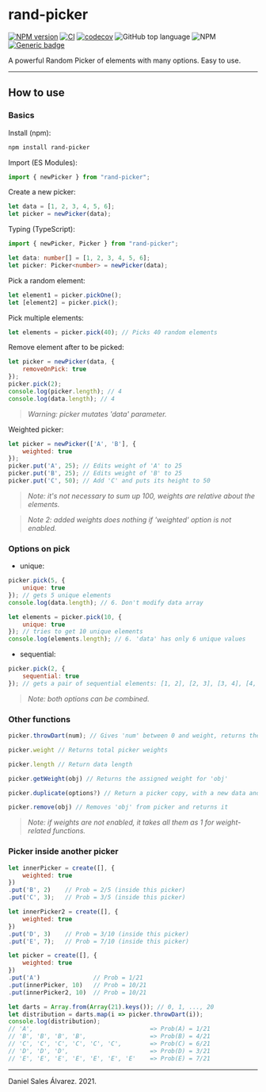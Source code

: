 # rand-picker

[![NPM version](http://img.shields.io/npm/v/rand-picker.svg)](https://www.npmjs.com/package/rand-picker)
[![CI](https://github.com/ByDSA/rand-picker/actions/workflows/ci.yml/badge.svg)](https://github.com/ByDSA/rand-picker/actions/workflows/ci.yml)
[![codecov](https://codecov.io/gh/ByDSA/rand-picker/branch/main/graph/badge.svg?token=RIJ2K00E5J)](https://codecov.io/gh/ByDSA/rand-picker)
![GitHub top language](https://img.shields.io/github/languages/top/ByDSA/rand-picker)
![NPM](https://img.shields.io/npm/l/rand-picker)
[![Generic badge](https://img.shields.io/badge/GitHub-rand--picker-orange.svg?logo=github)](https://github.com/ByDSA/rand-picker)

A powerful Random Picker of elements with many options. Easy to use.

- - -
## How to use

### Basics

Install (npm):
```bash
npm install rand-picker
```

Import (ES Modules):
```js
import { newPicker } from "rand-picker";
```

Create a new picker:
```js
let data = [1, 2, 3, 4, 5, 6];
let picker = newPicker(data);
```

Typing (TypeScript):
```ts
import { newPicker, Picker } from "rand-picker";

let data: number[] = [1, 2, 3, 4, 5, 6];
let picker: Picker<number> = newPicker(data);
```

Pick a random element:
```js
let element1 = picker.pickOne();
let [element2] = picker.pick();
```

Pick multiple elements:
```js
let elements = picker.pick(40); // Picks 40 random elements
```

Remove element after to be picked:
```js
let picker = newPicker(data, {
    removeOnPick: true
});
picker.pick(2);
console.log(picker.length); // 4
console.log(data.length); // 4
```
> _Warning: picker mutates 'data' parameter._

Weighted picker:
```js
let picker = newPicker(['A', 'B'], {
    weighted: true
});
picker.put('A', 25); // Edits weight of 'A' to 25
picker.put('B', 25); // Edits weight of 'B' to 25
picker.put('C', 50); // Add 'C' and puts its height to 50
```
> _Note: it's not necessary to sum up 100, weights are relative about the elements._

> _Note 2: added weights does nothing if 'weighted' option is not enabled._

### Options on pick

- unique:
```js
picker.pick(5, {
    unique: true
}); // gets 5 unique elements
console.log(data.length); // 6. Don't modify data array

let elements = picker.pick(10, {
    unique: true
}); // tries to get 10 unique elements
console.log(elements.length); // 6. 'data' has only 6 unique values
```
- sequential:
```js
picker.pick(2, {
    sequential: true
}); // gets a pair of sequential elements: [1, 2], [2, 3], [3, 4], [4, 5] or [5, 6]
```
> _Note: both options can be combined._

### Other functions
```js
picker.throwDart(num); // Gives 'num' between 0 and weight, returns the determinated element for that number.

picker.weight // Returns total picker weights

picker.length // Return data length

picker.getWeight(obj) // Returns the assigned weight for 'obj'

picker.duplicate(options?) // Return a picker copy, with a new data and weight arrays

picker.remove(obj) // Removes 'obj' from picker and returns it
```

> _Note: if weights are not enabled, it takes all them as 1 for weight-related functions._

### Picker inside another picker
```js
let innerPicker = create([], {
    weighted: true
})
.put('B', 2)    // Prob = 2/5 (inside this picker)
.put('C', 3);   // Prob = 3/5 (inside this picker)

let innerPicker2 = create([], {
    weighted: true
})
.put('D', 3)    // Prob = 3/10 (inside this picker)
.put('E', 7);   // Prob = 7/10 (inside this picker)

let picker = create([], {
    weighted: true
})
.put('A')               // Prob = 1/21
.put(innerPicker, 10)   // Prob = 10/21
.put(innerPicker2, 10)  // Prob = 10/21

let darts = Array.from(Array(21).keys()); // 0, 1, ..., 20
let distribution = darts.map(i => picker.throwDart(i));
console.log(distribution);
// 'A',                                 => Prob(A) = 1/21
// 'B', 'B', 'B', 'B',                  => Prob(B) = 4/21
// 'C', 'C', 'C', 'C', 'C', 'C',        => Prob(C) = 6/21
// 'D', 'D', 'D',                       => Prob(D) = 3/21
// 'E', 'E', 'E', 'E', 'E', 'E', 'E'    => Prob(E) = 7/21
```
- - -
Daniel Sales Álvarez. 2021.